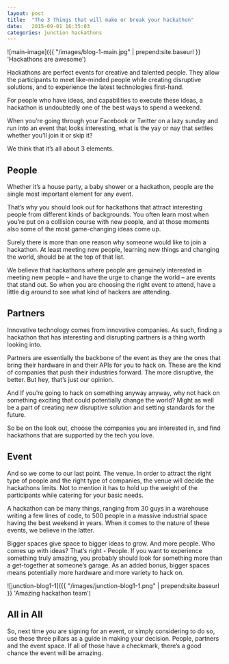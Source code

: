 ```yaml
---
layout: post
title:  "The 3 Things that will make or break your hackathon"
date:   2015-09-01 16:35:03
categories: junction hackathons
---
```


![main-image]({{ "/images/blog-1-main.jpg" | prepend:site.baseurl }} 'Hackathons are awesome')

Hackathons are perfect events for creative and talented people. They allow the participants to meet like-minded people while creating disruptive solutions, and to experience the latest technologies first-hand.

For people who have ideas, and capabilities to execute these ideas, a hackathon is undoubtedly one of the best ways to spend a weekend.

When you’re going through your Facebook or Twitter on a lazy sunday and run into an event that looks interesting, what is the yay or nay that settles whether you’ll join it or skip it?

We think that it’s all about 3 elements.

## People

Whether it’s a house party, a baby shower or a hackathon, people are the single most important element for any event.

That’s why you should look out for hackathons that attract interesting people from different kinds of backgrounds. You often learn most when you’re put on a collision course with new people, and at those moments also some of the most game-changing ideas come up.

Surely there is more than one reason why someone would like to join a hackathon. At least meeting new people, learning new things and changing the world, should be at the top of that list.

We believe that hackathons where people are genuinely interested in meeting new people – and have the urge to change the world – are events that stand out. So when you are choosing the right event to attend, have a little dig around to see what kind of hackers are attending.

## Partners

Innovative technology comes from innovative companies. As such, finding a hackathon that has interesting and disrupting partners is a thing worth looking into.

Partners are essentially the backbone of the event as they are the ones that bring their hardware in and their APIs for you to hack on. These are the kind of companies that push their industries forward. The more disruptive, the better. But hey, that’s just our opinion.

And If you’re going to hack on something anyway anyway, why not hack on something exciting that could potentially change the world? Might as well be a part of creating new disruptive solution and setting standards for the future.

So be on the look out, choose the companies you are interested in, and find hackathons that are supported by the tech you love.

## Event

And so we come to our last point. The venue. In order to attract the right type of people and the right type of companies,  the venue will decide the hackathons limits. Not to mention it has to hold up the weight of the participants while catering for your basic needs.

A hackathon can be many things, ranging from 30 guys in a warehouse writing a few lines of code, to 500 people in a massive industrial space having the best weekend in years. When it comes to the nature of these events, we believe in the latter.

Bigger spaces give space to bigger ideas to grow. And more people. Who comes up with ideas? That’s right - People. If you want to experience something truly amazing, you probably should look for something more than a get-together at someone’s garage. As an added bonus, bigger spaces means potentially more hardware and more variety to hack on.

![junction-blog1-1]({{ "/images/junction-blog1-1.png" | prepend:site.baseurl }} 'Amazing hackathon team')

## All in All

So, next time you are signing for an event, or simply considering to do so, use these three pillars as a guide in making your decision. People, partners and the event space. If all of those have a checkmark, there’s a good chance the event will be amazing.


